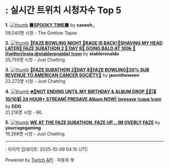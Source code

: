 # : 실시간 트위치 시청자수 Top 5

**1.** [![thumb](https://static-cdn.jtvnw.net/previews-ttv/live_user_caseoh_-320x180.jpg)](https://twitch.tv/caseoh_)
**[🟨SPOOKY TIME🟨](https://twitch.tv/caseoh_)** by **caseoh_**<br>59,040명 시청  - The Gretlow Tapes

**2.** [![thumb](https://static-cdn.jtvnw.net/previews-ttv/live_user_stableronaldo-320x180.jpg)](https://twitch.tv/stableronaldo)
**[🎃FAZE BOWLING NIGHT 🎃RAGE IS BACK!🎃SHAVING MY HEAD LATER🎃 FAZE SUBATHON 2 🎃 DAY 8🎃 GOING BALD AT 100k 🎃 [twitter/insta @stableronaldo] !com](https://twitch.tv/stableronaldo)** by **stableronaldo**<br>25,755명 시청  - Just Chatting

**3.** [![thumb](https://static-cdn.jtvnw.net/previews-ttv/live_user_jasontheween-320x180.jpg)](https://twitch.tv/jasontheween)
**[🔴FAZE SUBATHON 2🔴DAY 8🔴FAZE BOWLING🔴20% SUB REVENUE TO AMERICAN CANCER SOCIETY🔴](https://twitch.tv/jasontheween)** by **jasontheween**<br>22,273명 시청  - Just Chatting

**4.** [![thumb](https://static-cdn.jtvnw.net/previews-ttv/live_user_ddg-320x180.jpg)](https://twitch.tv/DDG)
**[🔥🖤NOT ENDING UNTIL MY BIRTHDAY & ALBUM DROP 🖤🔥|⏳10/10⏳| 24 HOUR+ STREAM| PRESAVE Album NOW| !presave !capa !com](https://twitch.tv/DDG)** by **DDG**<br>21,218명 시청  - IRL

**5.** [![thumb](https://static-cdn.jtvnw.net/previews-ttv/live_user_yourragegaming-320x180.jpg)](https://twitch.tv/yourragegaming)
**[WE AT THE FAZE SUBATHON, FAZE UP... IM OVERLY FAZE](https://twitch.tv/yourragegaming)** by **yourragegaming**<br>19,268명 시청  - Just Chatting


---
: 마지막 업데이트: 2025-10-09 04:15 UTC

Powered by [Twitch API](https://dev.twitch.tv/docs/api/reference) · 자동화 봇